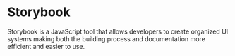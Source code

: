 # Storybook

Storybook is a JavaScript tool that allows developers to create organized UI systems making both the building process and documentation more efficient and easier to use.
